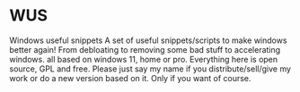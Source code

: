 # WUS
Windows useful snippets 
A set of useful snippets/scripts to make windows better again!
From debloating to removing some bad stuff to accelerating windows. all based on windows 11, home or pro.
Everything here is open source, GPL and free. Please just say my name if you distribute/sell/give my work or do a new version based on it. Only if you want of course. 
